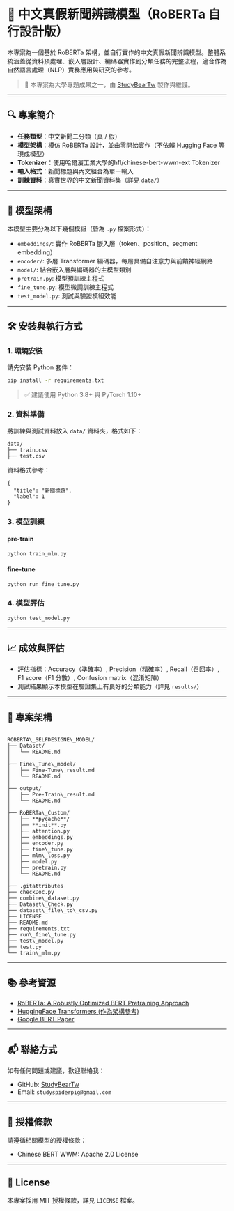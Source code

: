 # 📰 中文真假新聞辨識模型（RoBERTa 自行設計版）

本專案為一個基於 RoBERTa 架構，並自行實作的中文真假新聞辨識模型。整體系統涵蓋從資料預處理、嵌入層設計、編碼器實作到分類任務的完整流程，適合作為自然語言處理（NLP）實務應用與研究的參考。

> 📘 本專案為大學專題成果之一，由 [StudyBearTw](https://github.com/StudyBearTw) 製作與維護。

---

## 🔍 專案簡介

- **任務類型**：中文新聞二分類（真 / 假）
- **模型架構**：模仿 RoBERTa 設計，並由零開始實作（不依賴 Hugging Face 等現成模型）
- **Tokenizer**：使用哈爾濱工業大學的hfl/chinese-bert-wwm-ext Tokenizer
- **輸入格式**：新聞標題與內文組合為單一輸入
- **訓練資料**：真實世界的中文新聞資料集（詳見 `data/`）

---

## 🧠 模型架構

本模型主要分為以下幾個模組（皆為 `.py` 檔案形式）：

- `embeddings/`: 實作 RoBERTa 嵌入層（token、position、segment embedding）
- `encoder/`: 多層 Transformer 編碼器，每層具備自注意力與前饋神經網路
- `model/`: 結合嵌入層與編碼器的主模型類別
- `pretrain.py`: 模型預訓練主程式
- `fine_tune.py`: 模型微調訓練主程式
- `test_model.py`: 測試與驗證模組效能

---

## 🛠️ 安裝與執行方式

### 1. 環境安裝

請先安裝 Python 套件：

```bash
pip install -r requirements.txt
````

> ✅ 建議使用 Python 3.8+ 與 PyTorch 1.10+

### 2. 資料準備

將訓練與測試資料放入 `data/` 資料夾，格式如下：

```
data/
├── train.csv
├── test.csv
```

資料格式參考：

```csv
{
  "title": "新聞標題",
  "label": 1
}
```

### 3. 模型訓練
#### pre-train
```bash
python train_mlm.py
```
#### fine-tune
```bash
python run_fine_tune.py
```

### 4. 模型評估

```bash
python test_model.py
```

---

## 📈 成效與評估

* 評估指標：Accuracy（準確率）, Precision（精確率）, Recall（召回率）, F1 score（F1 分數）, Confusion matrix（混淆矩陣）
* 測試結果顯示本模型在驗證集上有良好的分類能力（詳見 `results/`）

---

## 📁 專案架構

```

ROBERTA\_SELFDESIGNE\_MODEL/
├── Dataset/
│   └── README.md
│
├── Fine\_Tune\_model/
│   ├── Fine-Tune\_result.md
│   └── README.md
│
├── output/
│   ├── Pre-Train\_result.md
│   └── README.md
│
├── RoBERTa\_Custom/
│   ├── **pycache**/
│   ├── **init**.py
│   ├── attention.py
│   ├── embeddings.py
│   ├── encoder.py
│   ├── fine\_tune.py
│   ├── mlm\_loss.py
│   ├── model.py
│   ├── pretrain.py
│   └── README.md
│
├── .gitattributes
├── checkDoc.py
├── combine\_dataset.py
├── Dataset\_Check.py
├── dataset\_file\_to\_csv.py
├── LICENSE
├── README.md
├── requirements.txt
├── run\_fine\_tune.py
├── test\_model.py
├── test.py
└── train\_mlm.py
```

---

## 📚 參考資源

* [RoBERTa: A Robustly Optimized BERT Pretraining Approach](https://arxiv.org/abs/1907.11692)
* [HuggingFace Transformers (作為架構參考)](https://github.com/huggingface/transformers)
* [Google BERT Paper](https://arxiv.org/abs/1810.04805)

---

## 📬 聯絡方式

如有任何問題或建議，歡迎聯絡我：

* GitHub: [StudyBearTw](https://github.com/StudyBearTw)
* Email: `studyspiderpig@gmail.com`

---

## 📄 授權條款

請遵循相關模型的授權條款：
- Chinese BERT WWM: Apache 2.0 License

---

## 📜 License

本專案採用 MIT 授權條款，詳見 `LICENSE` 檔案。


